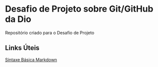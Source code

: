 # Desafio de Projeto sobre Git/GitHub da Dio
Repositório criado para o Desafio de Projeto
 

## Links Úteis 
[Síntaxe Básica Markdown](https://www.markdownguide.org/basic-syntax/)
